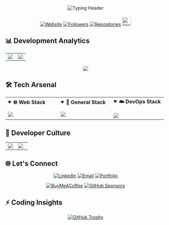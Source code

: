 <!-- Gradient Header with Animation -->
<div align="center">
  <img src="https://readme-typing-svg.demolab.com?font=Fira+Code&size=32&duration=4000&pause=1000&color=00FF00&background=000000&center=true&vCenter=true&width=800&height=55&lines=✨+Welcome+to+my+Digital+Playground!+✨;🚀+Junior+Full-Stack+Dev+%7C+AI+Enthusiast;💻+Open-Source+Contributor+%7C+Tech+Polymath;🌌+Building+Tomorrow's+Solutions+Today" alt="Typing Header" />
</div>

<!-- Dynamic Stats Grid -->
<div align="center" style="margin:20px 0">
  
  [![Website](https://img.shields.io/badge/Website-OFFLINE-red?style=for-the-badge&logo=vercel&logoColor=white)](https://beyondlimits.online)
  [![Followers](https://img.shields.io/github/followers/I-am-Programming-the-World?style=for-the-badge&logo=github&logoColor=white&labelColor=000000)](https://github.com/I-am-Programming-the-World?tab=followers)
[![Repositories](https://img.shields.io/badge/Repositories-9-blue?style=for-the-badge&logo=github&logoColor=white)](https://github.com/I-am-Programming-the-World?tab=repositories)
  <a href="https://github.com/I-am-Programming-the-World">
    <img src="https://visitor-badge.laobi.icu/badge?page_id=I-am-Programming-the-World.I-am-Programming-the-World&style=for-the-badge&logo=github&logoColor=white" style="height:28px;" alt="Visitors" />
  </a>
</div>

<!-- GitHub Stats and Language Stats Side by Side -->
## 📊 **Development Analytics**
<div align="center">
  <table>
    <tr>
      <td width="50%">
        <img src="https://github-readme-stats.vercel.app/api?username=I-am-Programming-the-World&show_icons=true&theme=merko&hide_border=true&count_private=true&include_all_commits=true&line_height=24"/>
      </td>
      <td width="50%">
        <img src="https://github-readme-stats.vercel.app/api/top-langs/?username=I-am-Programming-the-World&layout=compact&theme=merko&hide_border=true&langs_count=8"/>
      </td>
    </tr>
  </table>
  <img src="https://github-readme-activity-graph.vercel.app/graph?username=I-am-Programming-the-World&theme=react-dark&hide_border=true&area=true&custom_title=Code%20Activity%20Map"/>
</div>

<!-- Tech Stack Cards -->
## 🛠️ **Tech Arsenal**
<div align="center">
  <table>
    <tr>
      <td width="33%">
        <details open>
          <summary><b>🌐 Web Stack</b></summary>
          <br/>
          <img src="https://skillicons.dev/icons?i=html,css,js,tailwind,bootstrap,ts,react,nextjs,nodejs,php,ruby,firebase&theme=dark"/>
        </details>
      </td>
      <td width="33%">
        <details open>
          <summary><b>📱 General Stack</b></summary>
          <br/>
          <img src="https://skillicons.dev/icons?i=c,java,wordpress,dart,flutter,python,kali,scikitlearn,tensorflow,opencv&theme=dark"/>
        </details>
      </td>
      <td width="33%">
        <details open>
          <summary><b>☁️ DevOps Stack</b></summary>
          <br/>
          <img src="https://skillicons.dev/icons?i=docker,kubernetes,nginx,linux,git,github,githubactions,cloudflare&theme=dark"/>
        </details>
      </td>
    </tr>
  </table>
</div>

<!-- Fun Section Columns -->
## 🎉 **Developer Culture**
<div align="center">
  <table>
    <tr>
      <td width="45%">
        <img src="https://readme-jokes.vercel.app/api?theme=merko&hideBorder=true&qColor=%2300FF00&aColor=%2300BFFF"/>
      </td>
      <td width="55%">
        <img src="https://quotes-github-readme.vercel.app/api?type=horizontal&theme=dark"/>
      </td>
    </tr>
  </table>
</div>

<!-- Contact & Support -->
## 🌐 **Let's Connect**
<div align="center">
  
  [![LinkedIn](https://img.shields.io/badge/-LinkedIn-0077B5?style=for-the-badge&logo=linkedin&logoColor=white)](https://linkedin.com/in/z-karimi)
  [![Email](https://img.shields.io/badge/-Email-D14836?style=for-the-badge&logo=gmail&logoColor=white)](mailto:zaniar.karimi@uok.ac.ir)
  [![Portfolio](https://img.shields.io/badge/-Portfolio-FF4088?style=for-the-badge&logo=hugo&logoColor=white)](https://beyondlimits.online)
  
  [![BuyMeACoffee](https://img.shields.io/badge/-Buy%20Me%20a%20Coffee-FFDD00?style=for-the-badge&logo=buymeacoffee&logoColor=black)](https://buymeacoffee.com/zaniarkarimi)
  [![GitHub Sponsors](https://img.shields.io/badge/-Sponsor%20Me-EA4AAA?style=for-the-badge&logo=githubsponsors&logoColor=white)](https://github.com/sponsors/I-am-Programming-the-World)
</div>

<!-- Additional Features -->
## ⚡ **Coding Insights**
<div align="center">
  
  [![GitHub Trophy](https://github-profile-trophy.vercel.app/?username=I-am-Programming-the-World&theme=onedark&margin-w=15&no-bg=true)](https://github.com/ryo-ma/github-profile-trophy)
</div>
